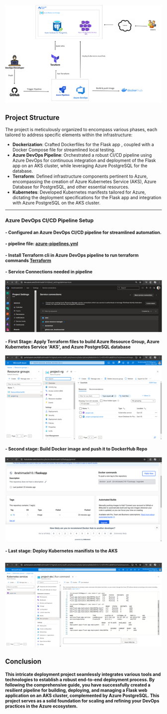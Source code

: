 ![](https://github.com/IbrahimmAdel/Banque-Misr-DevOps-Task/blob/master/azure-azurepipeline-project/screenshots/Project.png)
---
## Project Structure
The project is meticulously organized to encompass various phases, each tailored to address specific elements within the infrastructure:

- **Dockerization**: Crafted Dockerfiles for the Flask app , coupled with a Docker Compose file for streamlined local testing.
- **Azure DevOps Pipeline**: Orchestrated a robust CI/CD pipeline using Azure DevOps for continuous integration and deployment of the Flask app on an AKS cluster, while leveraging Azure PostgreSQL for the database.
- **Terraform**: Defined infrastructure components pertinent to Azure, encompassing the creation of Azure Kubernetes Service (AKS), Azure Database for PostgreSQL, and other essential resources.
- **Kubernetes**: Developed Kubernetes manifests tailored for Azure, dictating the deployment specifications for the Flask app and integration with Azure PostgreSQL on the AKS cluster.

---

### Azure DevOps CI/CD Pipeline Setup
#### - Configured an Azure DevOps CI/CD pipeline for streamlined automation.
#### - pipeline file: [azure-pipelines.yml](https://github.com/IbrahimmAdel/Banque-Misr-DevOps-Task/blob/master/azure-azurepipeline-project/azure-pipelines.yml)
#### - Install Terraform cli in Azure DevOps pipeline to run terraform commands [Terraform](https://marketplace.visualstudio.com/items?itemName=ms-devlabs.custom-terraform-tasks)
#### - Service Connections needed in pipeline 
![](https://github.com/IbrahimmAdel/Banque-Misr-DevOps-Task/blob/master/azure-azurepipeline-project/screenshots/project-service-connections.png)
#### -  First Stage: Apply Terraform files to build Azure Resource Group, Azure Kubernetes Service 'AKS', and Azure PostgreSQL database
![](https://github.com/IbrahimmAdel/Banque-Misr-DevOps-Task/blob/master/azure-azurepipeline-project/screenshots/created%20resource%20group.png)
#### - Second stage: Build Docker image and push it to DockerHub Repo
![](https://github.com/IbrahimmAdel/Banque-Misr-DevOps-Task/blob/master/azure-azurepipeline-project/screenshots/Docker%20Hub.png)
#### - Last stage: Deploy Kubernetes manifists to the AKS
  ![](https://github.com/IbrahimmAdel/Banque-Misr-DevOps-Task/blob/master/azure-azurepipeline-project/screenshots/AKS-resources.png)
----
## Conclusion
#### This intricate deployment project seamlessly integrates various tools and technologies to establish a robust end-to-end deployment process. By following the comprehensive guide, you have successfully created a resilient pipeline for building, deploying, and managing a Flask web application on an AKS cluster, complemented by Azure PostgreSQL. This project serves as a solid foundation for scaling and refining your DevOps practices in the Azure ecosystem.
